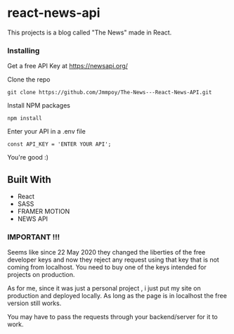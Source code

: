 
# react-news-api

This projects is a  blog called "The News" made in React.


### Installing

Get a free API Key at https://newsapi.org/

Clone the repo 

```
git clone https://github.com/Jmmpoy/The-News---React-News-API.git
```

Install NPM packages

```
npm install
```

Enter your API in a .env file

```
const API_KEY = 'ENTER YOUR API';
```
You're good :)

## Built With

* React 
* SASS
* FRAMER MOTION
* NEWS API 

### IMPORTANT !!!


Seems like since 22 May 2020 they changed the liberties of the free developer keys and now they reject any request using that key that is not coming from localhost. You need to buy one of the keys intended for projects on production.

As for me, since it was just a personal project , i just put my site on production and deployed locally. As long as the page is in localhost the free version still works.

You may have to pass the requests through your backend/server for it to work.

